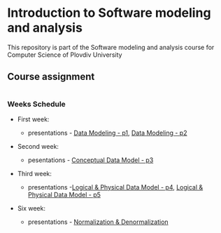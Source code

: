 # Introduction to Software modeling and analysis
This repository is part of the Software modeling and analysis course for Computer Science of Plovdiv University



## Course assignment


#
### Weeks Schedule

* First week: 
  * presentations - [Data Modeling - p1](https://github.com/pkyurkchiev/software-modeling-and-analysis-se/tree/master/presentations/Lecture-01.pdf), [Data Modeling - p2](https://github.com/pkyurkchiev/software-modeling-and-analysis-se/tree/master/presentations/Lecture-02.pdf)

* Second week:
  * pesentations - [Conceptual Data Model - p3](https://github.com/pkyurkchiev/software-modeling-and-analysis-se/tree/master/presentations/Lecture-03.pdf)
  
* Third week:
  * presentations -[Logical & Physical Data Model - p4](https://github.com/pkyurkchiev/software-modeling-and-analysis-se/tree/master/presentations/Lecture-04.pdf), [Logical & Physical Data Model - p5](https://github.com/pkyurkchiev/software-modeling-and-analysis-se/tree/master/presentations/Lecture-05.pdf)
  
* Six week:
  * presentations - [Normalization & Denormalization](https://github.com/pkyurkchiev/software-modeling-and-analysis-se/tree/master/presentations/Lecture-06.pdf)